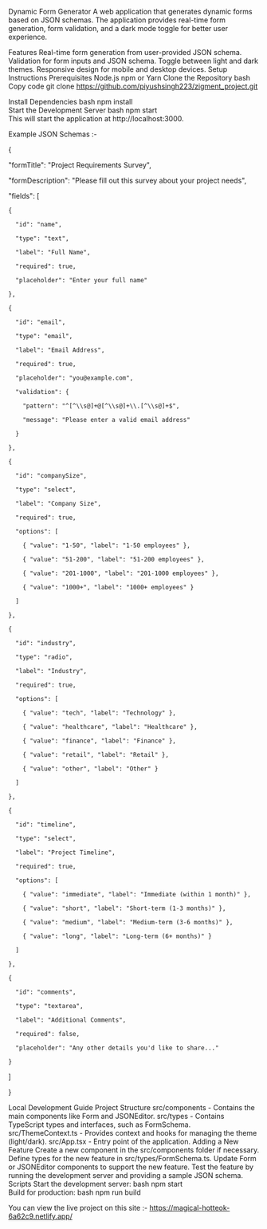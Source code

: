 Dynamic Form Generator
A web application that generates dynamic forms based on JSON schemas. The application provides real-time form generation, form validation, and a dark mode toggle for better user experience.

Features
Real-time form generation from user-provided JSON schema.
Validation for form inputs and JSON schema.
Toggle between light and dark themes.
Responsive design for mobile and desktop devices.
Setup Instructions
Prerequisites
Node.js 
npm or Yarn
Clone the Repository
bash
Copy code
git clone https://github.com/piyushsingh223/zigment_project.git  

Install Dependencies
bash
npm install  
Start the Development Server
bash
npm start  
This will start the application at http://localhost:3000.

Example JSON Schemas :- 

 {

  "formTitle": "Project Requirements Survey",

  "formDescription": "Please fill out this survey about your project needs",

  "fields": [

    {

      "id": "name",

      "type": "text",

      "label": "Full Name",

      "required": true,

      "placeholder": "Enter your full name"

    },

    {

      "id": "email",

      "type": "email",

      "label": "Email Address",

      "required": true,

      "placeholder": "you@example.com",

      "validation": {

        "pattern": "^[^\\s@]+@[^\\s@]+\\.[^\\s@]+$",

        "message": "Please enter a valid email address"

      }

    },

    {

      "id": "companySize",

      "type": "select",

      "label": "Company Size",

      "required": true,

      "options": [

        { "value": "1-50", "label": "1-50 employees" },

        { "value": "51-200", "label": "51-200 employees" },

        { "value": "201-1000", "label": "201-1000 employees" },

        { "value": "1000+", "label": "1000+ employees" }

      ]

    },

    {

      "id": "industry",

      "type": "radio",

      "label": "Industry",

      "required": true,

      "options": [

        { "value": "tech", "label": "Technology" },

        { "value": "healthcare", "label": "Healthcare" },

        { "value": "finance", "label": "Finance" },

        { "value": "retail", "label": "Retail" },

        { "value": "other", "label": "Other" }

      ]

    },

    {

      "id": "timeline",

      "type": "select",

      "label": "Project Timeline",

      "required": true,

      "options": [

        { "value": "immediate", "label": "Immediate (within 1 month)" },

        { "value": "short", "label": "Short-term (1-3 months)" },

        { "value": "medium", "label": "Medium-term (3-6 months)" },

        { "value": "long", "label": "Long-term (6+ months)" }

      ]

    },

    {

      "id": "comments",

      "type": "textarea",

      "label": "Additional Comments",

      "required": false,

      "placeholder": "Any other details you'd like to share..."

    }

  ]

}




Local Development Guide
Project Structure
src/components - Contains the main components like Form and JSONEditor.
src/types - Contains TypeScript types and interfaces, such as FormSchema.
src/ThemeContext.ts - Provides context and hooks for managing the theme (light/dark).
src/App.tsx - Entry point of the application.
Adding a New Feature
Create a new component in the src/components folder if necessary.
Define types for the new feature in src/types/FormSchema.ts.
Update Form or JSONEditor components to support the new feature.
Test the feature by running the development server and providing a sample JSON schema.
Scripts
Start the development server:
bash
npm start  
Build for production:
bash
npm run build  


You can view the live project on this site :-  https://magical-hotteok-6a62c9.netlify.app/
